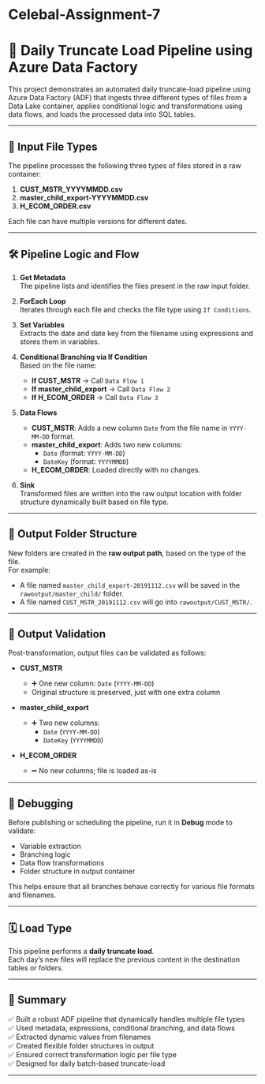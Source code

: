 # Celebal-Assignment-7

# 🔄 Daily Truncate Load Pipeline using Azure Data Factory

This project demonstrates an automated daily truncate-load pipeline using Azure Data Factory (ADF) that ingests three different types of files from a Data Lake container, applies conditional logic and transformations using data flows, and loads the processed data into SQL tables.

---

## 📁 Input File Types

The pipeline processes the following three types of files stored in a raw container:

1. **CUST_MSTR_YYYYMMDD.csv**
2. **master_child_export-YYYYMMDD.csv**
3. **H_ECOM_ORDER.csv**

Each file can have multiple versions for different dates.

---

## 🛠️ Pipeline Logic and Flow

1. **Get Metadata**  
   The pipeline lists and identifies the files present in the raw input folder.

2. **ForEach Loop**  
   Iterates through each file and checks the file type using `If Conditions`.

3. **Set Variables**  
   Extracts the date and date key from the filename using expressions and stores them in variables.

4. **Conditional Branching via If Condition**  
   Based on the file name:
   - **If CUST_MSTR** → Call `Data Flow 1`
   - **If master_child_export** → Call `Data Flow 2`
   - **If H_ECOM_ORDER** → Call `Data Flow 3`

5. **Data Flows**  
   - **CUST_MSTR**: Adds a new column `Date` from the file name in `YYYY-MM-DD` format.
   - **master_child_export**: Adds two new columns:
     - `Date` (format: `YYYY-MM-DD`)
     - `DateKey` (format: `YYYYMMDD`)
   - **H_ECOM_ORDER**: Loaded directly with no changes.

6. **Sink**  
   Transformed files are written into the raw output location with folder structure dynamically built based on file type.

---

## 📂 Output Folder Structure

New folders are created in the **raw output path**, based on the type of the file.  
For example:
- A file named `master_child_export-20191112.csv` will be saved in the `rawoutput/master_child/` folder.
- A file named `CUST_MSTR_20191112.csv` will go into `rawoutput/CUST_MSTR/`.

---

## 🧪 Output Validation

Post-transformation, output files can be validated as follows:

- **CUST_MSTR**
  - ➕ One new column: `Date` (`YYYY-MM-DD`)
  - Original structure is preserved, just with one extra column

- **master_child_export**
  - ➕ Two new columns:
    - `Date` (`YYYY-MM-DD`)
    - `DateKey` (`YYYYMMDD`)

- **H_ECOM_ORDER**
  - ➖ No new columns; file is loaded as-is

---

## 🐞 Debugging

Before publishing or scheduling the pipeline, run it in **Debug** mode to validate:
- Variable extraction
- Branching logic
- Data flow transformations
- Folder structure in output container

This helps ensure that all branches behave correctly for various file formats and filenames.

---

## 🗓️ Load Type

This pipeline performs a **daily truncate load**.  
Each day’s new files will replace the previous content in the destination tables or folders.

---

## 📌 Summary

✅ Built a robust ADF pipeline that dynamically handles multiple file types  
✅ Used metadata, expressions, conditional branching, and data flows  
✅ Extracted dynamic values from filenames  
✅ Created flexible folder structures in output  
✅ Ensured correct transformation logic per file type  
✅ Designed for daily batch-based truncate-load

---

